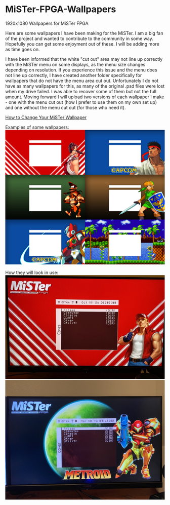 # MiSTer-FPGA-Wallpapers
1920x1080 Wallpapers for MiSTer FPGA

Here are some wallpapers I have been making for the MiSTer. I am a big fan of the project and wanted to contribute to the community in some way. Hopefully you can get some enjoyment out of these. I will be adding more as time goes on. 

I have been informed that the white "cut out" area may not line up correctly with the MiSTer menu on some displays, as the menu size changes depending on resolution. If you experience this issue and the menu does not line up correctly, I have created another folder specifically for wallpapers that do not have the menu area cut out. Unfortunately I do not have as many wallpapers for this, as many of the original .psd files were lost when my drive failed. I was able to recover some of them but not the full amount. Moving forward I will upload two versions of each wallpaper I make - one with the menu cut out (how I prefer to use them on my own set up) and one without the menu cut out (for those who need it). 

[How to Change Your MiSTer Wallpaper](https://github.com/MiSTer-devel/Main_MiSTer/wiki/Customizing#to-add-a-background-image)

Examples of some wallpapers:
![Wallpaper in use 2](https://github.com/brotherbodhi/MiSTer-FPGA-Wallpapers/blob/main/Example%20Previews/2nd%20MiSTer%20Wallpaper%20example.png?raw=true)

How they will look in use:
![Wallpaper in use](https://github.com/brotherbodhi/MiSTer-FPGA-Wallpapers/blob/main/Example%20Previews/MiSTer%20Wallpaper%20example%20in%20use.jpg?raw=true)
![Wallpaper in use](https://github.com/brotherbodhi/MiSTer-FPGA-Wallpapers/blob/main/Example%20Previews/metroid%20example%20in%20use.jpg?raw=true)

